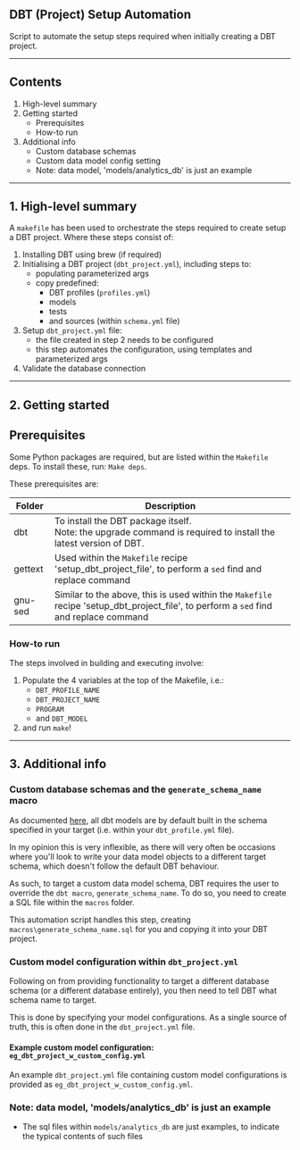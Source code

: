 ## DBT (Project) Setup Automation

Script to automate the setup steps required when initially creating a DBT project.

---

## Contents

1. High-level summary
2. Getting started
    * Prerequisites
    * How-to run
3. Additional info
    * Custom database schemas
    * Custom data model config setting
    * Note: data model, 'models/analytics_db' is just an example
---

## 1. High-level summary

A `makefile` has been used to orchestrate the steps required to create setup a DBT project. Where these steps consist of:

1) Installing DBT using brew (if required)
2) Initialising a DBT project (`dbt_project.yml`), including steps to:
    * populating parameterized args
    * copy predefined:
        - DBT profiles (`profiles.yml`)
        - models
        - tests
        - and sources (within `schema.yml` file)
3) Setup `dbt_project.yml` file:
    * the file created in step 2 needs to be configured
    * this step automates the configuration, using templates and parameterized args
4) Validate the database connection

---

## 2. Getting started

## Prerequisites

Some Python packages are required, but are listed within the `Makefile` deps. To install these, run: `Make deps`.

These prerequisites are:

| Folder | Description                  |
| -------| -----------------------------|
| dbt | To install the DBT package itself.<br/>Note: the upgrade command is required to install the latest version of DBT. |
| gettext | Used within the `Makefile` recipe 'setup_dbt_project_file', to perform a `sed` find and replace command |
| gnu-sed | Similar to the above, this is used within the `Makefile` recipe 'setup_dbt_project_file', to perform a `sed` find and replace command |

### How-to run

The steps involved in building and executing involve:

1) Populate the 4 variables at the top of the Makefile, i.e.:
    * `DBT_PROFILE_NAME`
    * `DBT_PROJECT_NAME`
    * `PROGRAM`
    * and `DBT_MODEL`
2) and run `make`!

---

## 3. Additional info

### Custom database schemas and the `generate_schema_name` macro

As documented [here](https://docs.getdbt.com/docs/building-a-dbt-project/building-models/using-custom-schemas), all dbt models are by default built in the schema specified in your target (i.e. within your `dbt_profile.yml` file).

In my opinion this is very inflexible, as there will very often be occasions where you'll look to write your data model objects to a different target schema, which doesn't follow the default DBT behaviour.

As such, to target a custom data model schema, DBT requires the user to override the `dbt macro`, `generate_schema_name`. To do so, you need to create a SQL file within the `macros` folder.

This automation script handles this step, creating `macros\generate_schema_name.sql` for you and copying it into your DBT project.

### Custom model configuration within `dbt_project.yml`

Following on from providing functionality to target a different database schema (or a different database entirely), you then need to tell DBT what schema name to target.

This is done by specifying your model configurations. As a single source of truth, this is often done in the `dbt_project.yml` file.

#### Example custom model configuration: `eg_dbt_project_w_custom_config.yml`

An example `dbt_project.yml` file containing custom model configurations is provided as `eg_dbt_project_w_custom_config.yml`.

### Note: data model, 'models/analytics_db' is just an example

* The sql files within `models/analytics_db` are just examples, to indicate the typical contents of such files
